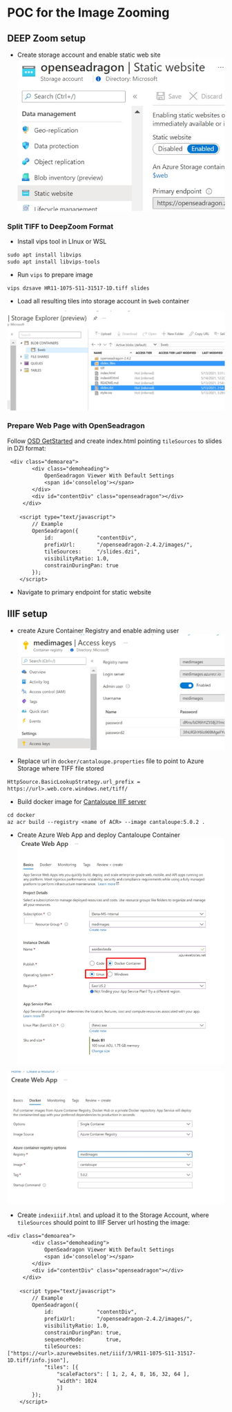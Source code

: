 # POC for the Image Zooming

## DEEP Zoom setup

- Create storage account and enable static web site
![docs](/docs/staticws.jpg)

### Split TIFF to DeepZoom Format

- Install vips tool in LInux or WSL
```
sudo apt install libvips
sudo apt install libvips-tools
```

- Run `vips` to prepare image

```
vips dzsave HR11-1075-S11-31517-1D.tiff slides
```

- Load all resulting tiles into storage account in `$web` container

![docs](/docs/dzi-storage.jpg)

### Prepare Web Page with OpenSeadragon

Follow [OSD GetStarted](https://openseadragon.github.io/docs/) and create index.html pointing `tileSources` to slides in DZI format:

```
 <div class="demoarea">
        <div class="demoheading">
            OpenSeadragon Viewer With Default Settings
            <span id='consolelog'></span>
        </div>
        <div id="contentDiv" class="openseadragon"></div>
     </div>
    
    <script type="text/javascript">
        // Example
        OpenSeadragon({
            id:              "contentDiv",
            prefixUrl:       "/openseadragon-2.4.2/images/",
            tileSources:     "/slides.dzi",
            visibilityRatio: 1.0,
            constrainDuringPan: true
        });
    </script>
```

- Navigate to primary endpoint for static website


## IIIF setup


-  create Azure Container Registry and enable adming user 
![docs](/docs/acr.jpg)

- Replace url in `docker/cantaloupe.properties` file to point to Azure Storage where TIFF file stored

```
HttpSource.BasicLookupStrategy.url_prefix = https://url>.web.core.windows.net/tiff/
```

- Build docker image for [Cantaloupe IIIF server](https://cantaloupe-project.github.io/)

```
cd docker
az acr build --registry <name of ACR> --image cantaloupe:5.0.2 .
```

- Create Azure Web App and deploy Cantaloupe Container
![docs](/docs/webappcreate.jpg)

![docs](/docs/webapp.jpg)


- Create `indexiiif.html` and upload it to the Storage Account, where `tileSources` should point to IIIF Server url hosting the image:

```
<div class="demoarea">
        <div class="demoheading">
            OpenSeadragon Viewer With Default Settings
            <span id='consolelog'></span>
        </div>
        <div id="contentDiv" class="openseadragon"></div>
     </div>
    
    <script type="text/javascript">
        // Example
        OpenSeadragon({
            id:              "contentDiv",
            prefixUrl:       "/openseadragon-2.4.2/images/",
            visibilityRatio: 1.0,
            constrainDuringPan: true,
            sequenceMode:       true,
            tileSources: ["https://<url>.azurewebsites.net/iiif/3/HR11-1075-S11-31517-1D.tiff/info.json"],
            "tiles": [{
                "scaleFactors": [ 1, 2, 4, 8, 16, 32, 64 ],
                "width": 1024
                }]
        });
    </script>
```

 